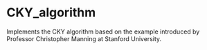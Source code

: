 # CKY_algorithm
Implements the CKY algorithm based on the example introduced by Professor Christopher Manning at Stanford University.

